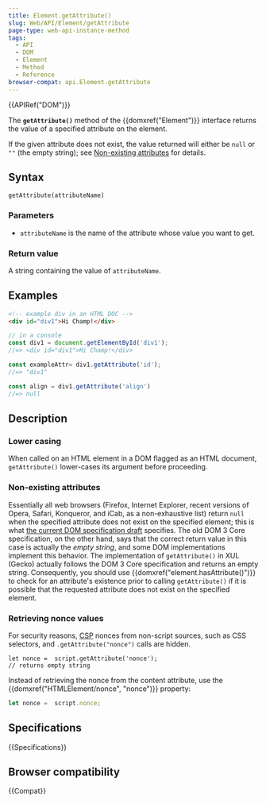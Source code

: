 ```yaml
---
title: Element.getAttribute()
slug: Web/API/Element/getAttribute
page-type: web-api-instance-method
tags:
  - API
  - DOM
  - Element
  - Method
  - Reference
browser-compat: api.Element.getAttribute
---
```


{{APIRef("DOM")}}

The **`getAttribute()`** method of the
{{domxref("Element")}} interface returns the value of a specified attribute on the
element.

If the given attribute does not exist, the value returned will
either be `null` or `""` (the empty string); see [Non-existing attributes](#non-existing_attributes) for details.

## Syntax

```js-nolint
getAttribute(attributeName)
```

### Parameters

- `attributeName` is the name of the attribute whose value you want to get.

### Return value

A string containing the value of `attributeName`.

## Examples

```html
<!-- example div in an HTML DOC -->
<div id="div1">Hi Champ!</div>
```

```js
// in a console
const div1 = document.getElementById('div1');
//=> <div id="div1">Hi Champ!</div>

const exampleAttr= div1.getAttribute('id');
//=> "div1"

const align = div1.getAttribute('align')
//=> null
```

## Description

### Lower casing

When called on an HTML element in a DOM flagged as an HTML document,
`getAttribute()` lower-cases its argument before proceeding.

### Non-existing attributes

Essentially all web browsers (Firefox, Internet Explorer, recent versions of Opera,
Safari, Konqueror, and iCab, as a non-exhaustive list) return `null` when
the specified attribute does not exist on the specified element; this is what [the current DOM specification draft](https://dom.spec.whatwg.org/#dom-element-getattribute) specifies. The old DOM 3 Core specification, on the other
hand, says that the correct return value in this case is actually the _empty
string_, and some DOM implementations implement this behavior. The
implementation of `getAttribute()` in XUL (Gecko) actually follows the DOM
3 Core specification and returns an empty string. Consequently, you should use
{{domxref("element.hasAttribute()")}} to check for an attribute's existence prior to
calling `getAttribute()` if it is possible that the requested attribute
does not exist on the specified element.

### Retrieving nonce values

For security reasons, [CSP](/en-US/docs/Web/HTTP/CSP) nonces from non-script
sources, such as CSS selectors, and `.getAttribute("nonce")` calls are
hidden.

```js-nolint example-bad
let nonce =  script.getAttribute('nonce');
// returns empty string
```

Instead of retrieving the nonce from the content attribute, use the
{{domxref("HTMLElement/nonce", "nonce")}} property:

```js
let nonce =  script.nonce;
```

## Specifications

{{Specifications}}

## Browser compatibility

{{Compat}}
